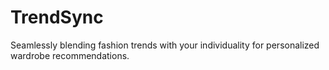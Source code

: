 # TrendSync
Seamlessly blending fashion trends with your individuality for personalized wardrobe recommendations.
